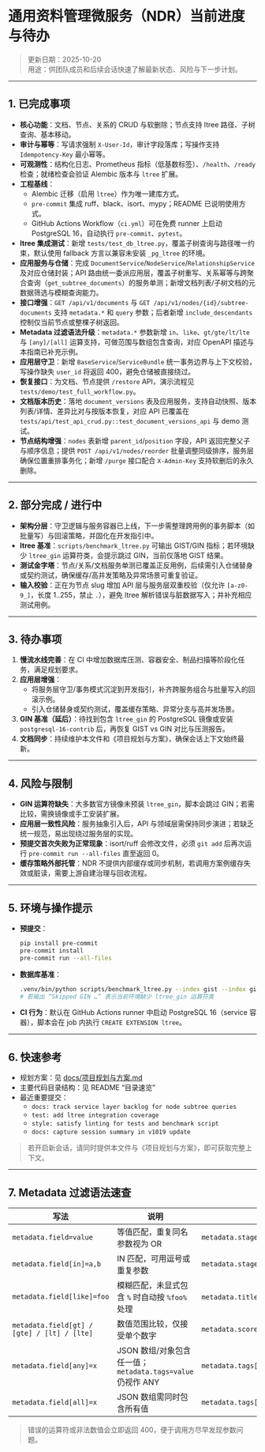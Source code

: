 # 通用资料管理微服务（NDR）当前进度与待办

> 更新日期：2025-10-20  
> 用途：供团队成员和后续会话快速了解最新状态、风险与下一步计划。

---

## 1. 已完成事项

- **核心功能**：文档、节点、关系的 CRUD 与软删除；节点支持 ltree 路径、子树查询、基本移动。
- **审计与幂等**：写请求强制 `X-User-Id`，审计字段落库；写操作支持 `Idempotency-Key` 最小幂等。
- **可观测性**：结构化日志、Prometheus 指标（低基数标签）、`/health`、`/ready` 检查；就绪检查会验证 Alembic 版本与 `ltree` 扩展。
- **工程基线**：
  - Alembic 迁移（启用 `ltree`）作为唯一建库方式。
  - `pre-commit` 集成 ruff、black、isort、mypy；README 已说明使用方式。
  - GitHub Actions Workflow（`ci.yml`）可在免费 runner 上启动 PostgreSQL 16，自动执行 `pre-commit`、`pytest`。
- **ltree 集成测试**：新增 `tests/test_db_ltree.py`，覆盖子树查询与路径唯一约束，默认使用 fallback 方言以兼容未安装 `_pg_ltree` 的环境。
- **应用服务与仓储**：完成 `DocumentService`/`NodeService`/`RelationshipService` 及对应仓储封装；API 路由统一委派应用层，覆盖子树重写、关系幂等与跨聚合查询（`get_subtree_documents`）的服务单测；新增文档列表/子树文档的元数据筛选与模糊查询能力。
- **接口增强**：`GET /api/v1/documents` 与 `GET /api/v1/nodes/{id}/subtree-documents` 支持 `metadata.*` 和 `query` 参数；后者新增 `include_descendants` 控制仅当前节点或整棵子树返回。
- **Metadata 过滤语法升级**：`metadata.*` 参数新增 `in`、`like`、`gt/gte/lt/lte` 与 `[any]/[all]` 运算支持，可做范围与数组包含查询，对应 OpenAPI 描述与本指南已补充示例。
- **应用层守卫**：新增 `BaseService`/`ServiceBundle` 统一事务边界与上下文校验，写操作缺失 `user_id` 将返回 400，避免仓储被直接绕过。
- **恢复接口**：为文档、节点提供 `/restore` API，演示流程见 `tests/demo/test_full_workflow.py`。
- **文档版本历史**：落地 `document_versions` 表及应用服务，支持自动快照、版本列表/详情、差异比对与按版本恢复，对应 API 已覆盖在 `tests/api/test_api_crud.py::test_document_versions_api` 与 demo 测试。
- **节点结构增强**：`nodes` 表新增 `parent_id`/`position` 字段，API 返回完整父子与顺序信息；提供 `POST /api/v1/nodes/reorder` 批量调整同级排序，服务层确保位置重排事务化；新增 `/purge` 接口配合 `X-Admin-Key` 支持软删后的永久删除。

---

## 2. 部分完成 / 进行中

- **架构分层**：守卫逻辑与服务容器已上线，下一步需整理跨用例的事务脚本（如批量写）与回滚策略，并固化在开发指引中。
- **ltree 基准**：`scripts/benchmark_ltree.py` 可输出 GIST/GIN 指标；若环境缺少 `ltree_gin` 运算符类，会提示跳过 GIN，当前仅落地 GIST 结果。
- **测试金字塔**：节点/关系/文档服务单测已覆盖正反用例，后续需引入仓储替身或契约测试，确保缓存/高并发策略及异常场景可重复验证。
- **输入校验**：正在为节点 slug 增加 API 层与服务层双重校验（仅允许 `[a-z0-9_]`，长度 1..255，禁止 `.`），避免 ltree 解析错误与脏数据写入；并补充相应测试用例。

---

## 3. 待办事项

1. **慢流水线完善**：在 CI 中增加数据库压测、容器安全、制品扫描等阶段化任务，满足规划要求。
2. **应用层增强**：
   - 将服务层守卫/事务模式沉淀到开发指引，补齐跨服务组合与批量写入的回滚示例。
   - 引入仓储替身或契约测试，覆盖缓存策略、异常分支与高并发场景。
3. **GIN 基准（延后）**：待找到包含 `ltree_gin` 的 PostgreSQL 镜像或安装 `postgresql-16-contrib` 后，再恢复 GIST vs GIN 对比与压测报告。
4. **文档同步**：持续维护本文件和《项目规划与方案》，确保会话上下文始终最新。

---

## 4. 风险与限制

- **GIN 运算符缺失**：大多数官方镜像未预装 `ltree_gin`，脚本会跳过 GIN；若需比较，需换镜像或手工安装扩展。
- **应用层一致性风险**：服务抽象引入后，API 与领域层需保持同步演进；若缺乏统一规范，易出现绕过服务层的实现。
- **预提交首次失败为正常现象**：isort/ruff 会修改文件，必须 `git add` 后再次运行 `pre-commit run --all-files` 直至返回 0。
- **缓存策略外部托管**：NDR 不提供内部缓存或同步机制，若调用方案例缓存失效或脏读，需要上游自建治理与回收流程。

---

## 5. 环境与操作提示

- **预提交**：
  ```bash
  pip install pre-commit
  pre-commit install
  pre-commit run --all-files
  ```
- **数据库基准**：
  ```bash
  .venv/bin/python scripts/benchmark_ltree.py --index gist --index gin --samples 30 --breadth 5 --depth 4
  # 若输出 “Skipped GIN …” 表示当前环境缺少 ltree_gin 运算符类
  ```
- **CI 行为**：默认在 GitHub Actions runner 中启动 PostgreSQL 16（service 容器），脚本会在 job 内执行 `CREATE EXTENSION ltree`。

---

## 6. 快速参考

- 规划方案：见 [docs/项目规划与方案.md](项目规划与方案.md)
- 主要代码目录结构：见 README “目录速览”
- 最近重要提交：
  - `docs: track service layer backlog for node subtree queries`
  - `test: add ltree integration coverage`
  - `style: satisfy linting for tests and benchmark script`
  - `docs: capture session summary in v1019 update`

> 若开启新会话，请同时提供本文件与《项目规划与方案》，即可获取完整上下文。

---

## 7. Metadata 过滤语法速查

| 写法 | 说明 | 示例 |
| --- | --- | --- |
| `metadata.field=value` | 等值匹配，重复同名参数视为 OR | `metadata.stage=draft&metadata.stage=final` |
| `metadata.field[in]=a,b` | IN 匹配，可用逗号或重复参数 | `metadata.stage[in]=draft,final` |
| `metadata.field[like]=foo` | 模糊匹配，未显式包含 `%` 时自动按 `%foo%` 处理 | `metadata.title[like]=设计` |
| `metadata.field[gt] / [gte] / [lt] / [lte]` | 数值范围比较，仅接受单个数字 | `metadata.score[gt]=90` |
| `metadata.field[any]=x` | JSON 数组/对象包含任一值；`metadata.tags=value` 仍视作 ANY | `metadata.tags[any]=alpha` |
| `metadata.field[all]=x` | JSON 数组需同时包含所有值 | `metadata.tags[all]=alpha&metadata.tags[all]=beta` |

> 错误的运算符或非法数值会立即返回 400，便于调用方尽早发现参数问题。
